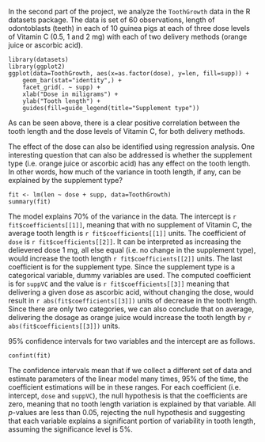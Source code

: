 In the second part of the project, we analyze the `ToothGrowth` data in the R
datasets package. The data is set of 60 observations, length of odontoblasts
(teeth) in each of 10 guinea pigs at each of three dose levels of Vitamin C
(0.5, 1 and 2 mg) with each of two delivery methods (orange juice or ascorbic
acid).

```{r}
library(datasets)
library(ggplot2)
ggplot(data=ToothGrowth, aes(x=as.factor(dose), y=len, fill=supp)) +
    geom_bar(stat="identity",) +
    facet_grid(. ~ supp) +
    xlab("Dose in miligrams") +
    ylab("Tooth length") +
    guides(fill=guide_legend(title="Supplement type"))
```

As can be seen above, there is a clear positive correlation between the
tooth length and the dose levels of Vitamin C, for both delivery methods.

The effect of the dose can also be identified using regression analysis. One
interesting question that can also be addressed is whether the supplement type
(i.e. orange juice or ascorbic acid) has any effect on the tooth length. In other
words, how much of the variance in tooth length, if any, can be explained by
the supplement type?


```{r}
fit <- lm(len ~ dose + supp, data=ToothGrowth)
summary(fit)
```

The model explains 70% of the variance in the data.
The intercept is `r fit$coefficients[[1]]`, meaning that with no supplement of
Vitamin C, the average tooth length is `r fit$coefficients[[1]]` units. The
coefficient of `dose` is `r fit$coefficients[[2]]`. It can be interpreted as
increasing the delievered dose 1 mg, all else equal (i.e. no change in the
supplement type), would increase the tooth length `r fit$coefficients[[2]]` units.
The last coefficient is for the supplement type. Since the supplement type is
a categorical variable, dummy variables are used. The computed coefficient
is for `suppVC` and the value is `r fit$coefficients[[3]]` meaning that delivering
a given dose as ascorbic acid, without changing the dose, would result in
`r abs(fit$coefficients[[3]])` units of decrease in the tooth length. Since there
are only two categories, we can also conclude that on average, delivering the dosage as
orange juice would increase the tooth length by `r abs(fit$coefficients[[3]])` units.

95% confidence intervals for two variables and the intercept are as follows.
```{r}
confint(fit)
```
The confidence intervals mean that if we collect a different set of data and
estimate parameters of the linear model many times, 95% of the time, the
coefficient estimations will be in these ranges. For each coefficient (i.e.
intercept, `dose` and `suppVC`), the null hypothesis is that the coefficients are
zero, meaning that no tooth length variation is explained by that variable.
All _p_-values are less than 0.05, rejecting the null hypothesis and suggesting
that each variable explains a significant portion of variability in tooth length,
assuming the significance level is 5%.
